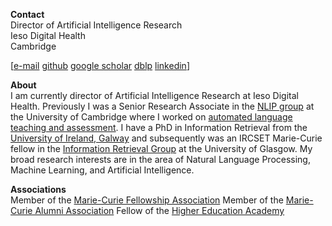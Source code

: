 

**Contact**  
Director of Artificial Intelligence Research  
Ieso Digital Health  
Cambridge  

\[[e-mail](mailto:ronan.cummins@cl.cam.ac.uk) [github](https://github.com/ronancummins) [google scholar](https://scholar.google.co.uk/citations?user=wQEvGP0AAAAJ&hl=en) [dblp](https://dblp.org/pid/28/1264.html) [linkedin](https://www.linkedin.com/in/ronan-cummins-b046997/)\]

**About**    
I am currently director of Artificial Intelligence Research at Ieso Digital Health. Previously I was a Senior Research Associate in the [NLIP group](https://www.cl.cam.ac.uk/research/nl/) at the University of Cambridge where I worked on [automated language teaching and assessment](http://alta.cambridgeenglish.org/). I have a PhD in Information Retrieval from the [University of Ireland, Galway](https://nuig.github.io/) and subsequently was an IRCSET Marie-Curie fellow in the [Information Retrieval Group](https://www.gla.ac.uk/schools/computing/research/researchsections/ida-section/informationretrieval/) at the University of Glasgow. My broad research interests are in the area of Natural Language Processing, Machine Learning, and Artificial Intelligence.  
  

  
**Associations**  
Member of the [Marie-Curie Fellowship Association](http://mcfa.eu/) 
Member of the [Marie-Curie Alumni Association](https://www.mariecuriealumni.eu/) 
Fellow of the [Higher Education Academy](https://www.advance-he.ac.uk/) 